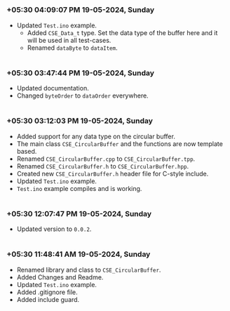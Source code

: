 

#
### **+05:30 04:09:07 PM 19-05-2024, Sunday**

  * Updated `Test.ino` example.
    * Added `CSE_Data_t` type. Set the data type of the buffer here and it will be used in all test-cases.
    * Renamed `dataByte` to `dataItem`.

#
### **+05:30 03:47:44 PM 19-05-2024, Sunday**

  * Updated documentation.
  * Changed `byteOrder` to `dataOrder` everywhere.

#
### **+05:30 03:12:03 PM 19-05-2024, Sunday**

  * Added support for any data type on the circular buffer.
  * The main class `CSE_CircularBuffer` and the functions are now template based.
  * Renamed `CSE_CircularBuffer.cpp` to `CSE_CircularBuffer.tpp`.
  * Renamed `CSE_CircularBuffer.h` to `CSE_CircularBuffer.hpp`.
  * Created new `CSE_CircularBuffer.h` header file for C-style include.
  * Updated `Test.ino` example.
  * `Test.ino` example compiles and is working.

#
### **+05:30 12:07:47 PM 19-05-2024, Sunday**

  * Updated version to `0.0.2`.

#
### **+05:30 11:48:41 AM 19-05-2024, Sunday**

  * Renamed library and class to `CSE_CircularBuffer`.
  * Added Changes and Readme.
  * Updated `Test.ino` example.
  * Added .gitignore file.
  * Added include guard.

